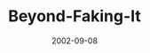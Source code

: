 ---
layout: music 
title: "Beyond-Faking-It"
series: "Living Out Loud"
date: 2002-09-08 
description: "What does it mean to live out loud?"
audio: "http://s3.amazonaws.com/crossroadsaudiomessages/Beyond Faking It.mp3"
audio-duration: "37:30"
src: "http://www.crossroads.net/players/media/mediumHz/bigscreen.outloud.jpg"
---